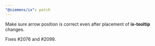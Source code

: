 ```yaml
---
"@siemens/ix": patch
---
```


Make sure arrow position is correct even after placement of **ix-tooltip** changes.

Fixes #2076 and #2099.
